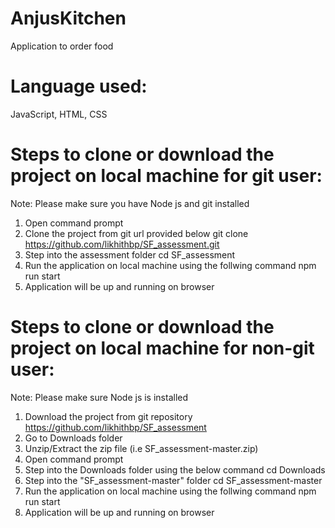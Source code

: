 # AnjusKitchen
Application to order food

# Language used:
JavaScript, HTML, CSS

# Steps to clone or download the project on local machine for git user:

Note: Please make sure you have Node js and git installed
1. Open command prompt
4. Clone the project from git url provided below
   git clone https://github.com/likhithbp/SF_assessment.git  
5. Step into the assessment folder
   cd SF_assessment
6. Run the application on local machine using the follwing command
   npm run start
7. Application will be up and running on browser

# Steps to clone or download the project on local machine for non-git user:

Note: Please make sure Node js is installed
1. Download the project from git repository https://github.com/likhithbp/SF_assessment
2. Go to Downloads folder
3. Unzip/Extract the zip file (i.e SF_assessment-master.zip)
4. Open command prompt
5. Step into the Downloads folder using the below command
    cd Downloads
6. Step into the "SF_assessment-master" folder
    cd SF_assessment-master
7. Run the application on local machine using the follwing command
   npm run start
8. Application will be up and running on browser
